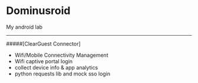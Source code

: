 # Dominusroid
My android lab
***

#####[ClearGuest Connector]

* Wifi/Mobile Connectivity Management  
* Wifi captive portal login  
* collect device info & app analytics  
* python requests lib and mock sso login  
